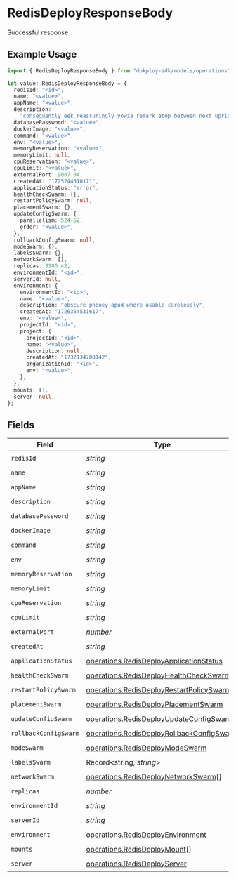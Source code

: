 # RedisDeployResponseBody

Successful response

## Example Usage

```typescript
import { RedisDeployResponseBody } from "dokploy-sdk/models/operations";

let value: RedisDeployResponseBody = {
  redisId: "<id>",
  name: "<value>",
  appName: "<value>",
  description:
    "consequently eek reassuringly yowza remark atop between next upright representation",
  databasePassword: "<value>",
  dockerImage: "<value>",
  command: "<value>",
  env: "<value>",
  memoryReservation: "<value>",
  memoryLimit: null,
  cpuReservation: "<value>",
  cpuLimit: "<value>",
  externalPort: 9007.04,
  createdAt: "1725244610171",
  applicationStatus: "error",
  healthCheckSwarm: {},
  restartPolicySwarm: null,
  placementSwarm: {},
  updateConfigSwarm: {
    parallelism: 524.62,
    order: "<value>",
  },
  rollbackConfigSwarm: null,
  modeSwarm: {},
  labelsSwarm: {},
  networkSwarm: [],
  replicas: 8186.42,
  environmentId: "<id>",
  serverId: null,
  environment: {
    environmentId: "<id>",
    name: "<value>",
    description: "obscure phooey apud where usable carelessly",
    createdAt: "1726364531617",
    env: "<value>",
    projectId: "<id>",
    project: {
      projectId: "<id>",
      name: "<value>",
      description: null,
      createdAt: "1732134708142",
      organizationId: "<id>",
      env: "<value>",
    },
  },
  mounts: [],
  server: null,
};
```

## Fields

| Field                                                                                                  | Type                                                                                                   | Required                                                                                               | Description                                                                                            |
| ------------------------------------------------------------------------------------------------------ | ------------------------------------------------------------------------------------------------------ | ------------------------------------------------------------------------------------------------------ | ------------------------------------------------------------------------------------------------------ |
| `redisId`                                                                                              | *string*                                                                                               | :heavy_check_mark:                                                                                     | N/A                                                                                                    |
| `name`                                                                                                 | *string*                                                                                               | :heavy_check_mark:                                                                                     | N/A                                                                                                    |
| `appName`                                                                                              | *string*                                                                                               | :heavy_check_mark:                                                                                     | N/A                                                                                                    |
| `description`                                                                                          | *string*                                                                                               | :heavy_check_mark:                                                                                     | N/A                                                                                                    |
| `databasePassword`                                                                                     | *string*                                                                                               | :heavy_check_mark:                                                                                     | N/A                                                                                                    |
| `dockerImage`                                                                                          | *string*                                                                                               | :heavy_check_mark:                                                                                     | N/A                                                                                                    |
| `command`                                                                                              | *string*                                                                                               | :heavy_check_mark:                                                                                     | N/A                                                                                                    |
| `env`                                                                                                  | *string*                                                                                               | :heavy_check_mark:                                                                                     | N/A                                                                                                    |
| `memoryReservation`                                                                                    | *string*                                                                                               | :heavy_check_mark:                                                                                     | N/A                                                                                                    |
| `memoryLimit`                                                                                          | *string*                                                                                               | :heavy_check_mark:                                                                                     | N/A                                                                                                    |
| `cpuReservation`                                                                                       | *string*                                                                                               | :heavy_check_mark:                                                                                     | N/A                                                                                                    |
| `cpuLimit`                                                                                             | *string*                                                                                               | :heavy_check_mark:                                                                                     | N/A                                                                                                    |
| `externalPort`                                                                                         | *number*                                                                                               | :heavy_check_mark:                                                                                     | N/A                                                                                                    |
| `createdAt`                                                                                            | *string*                                                                                               | :heavy_check_mark:                                                                                     | N/A                                                                                                    |
| `applicationStatus`                                                                                    | [operations.RedisDeployApplicationStatus](../../models/operations/redisdeployapplicationstatus.md)     | :heavy_check_mark:                                                                                     | N/A                                                                                                    |
| `healthCheckSwarm`                                                                                     | [operations.RedisDeployHealthCheckSwarm](../../models/operations/redisdeployhealthcheckswarm.md)       | :heavy_check_mark:                                                                                     | N/A                                                                                                    |
| `restartPolicySwarm`                                                                                   | [operations.RedisDeployRestartPolicySwarm](../../models/operations/redisdeployrestartpolicyswarm.md)   | :heavy_check_mark:                                                                                     | N/A                                                                                                    |
| `placementSwarm`                                                                                       | [operations.RedisDeployPlacementSwarm](../../models/operations/redisdeployplacementswarm.md)           | :heavy_check_mark:                                                                                     | N/A                                                                                                    |
| `updateConfigSwarm`                                                                                    | [operations.RedisDeployUpdateConfigSwarm](../../models/operations/redisdeployupdateconfigswarm.md)     | :heavy_check_mark:                                                                                     | N/A                                                                                                    |
| `rollbackConfigSwarm`                                                                                  | [operations.RedisDeployRollbackConfigSwarm](../../models/operations/redisdeployrollbackconfigswarm.md) | :heavy_check_mark:                                                                                     | N/A                                                                                                    |
| `modeSwarm`                                                                                            | [operations.RedisDeployModeSwarm](../../models/operations/redisdeploymodeswarm.md)                     | :heavy_check_mark:                                                                                     | N/A                                                                                                    |
| `labelsSwarm`                                                                                          | Record<string, *string*>                                                                               | :heavy_check_mark:                                                                                     | N/A                                                                                                    |
| `networkSwarm`                                                                                         | [operations.RedisDeployNetworkSwarm](../../models/operations/redisdeploynetworkswarm.md)[]             | :heavy_check_mark:                                                                                     | N/A                                                                                                    |
| `replicas`                                                                                             | *number*                                                                                               | :heavy_check_mark:                                                                                     | N/A                                                                                                    |
| `environmentId`                                                                                        | *string*                                                                                               | :heavy_check_mark:                                                                                     | N/A                                                                                                    |
| `serverId`                                                                                             | *string*                                                                                               | :heavy_check_mark:                                                                                     | N/A                                                                                                    |
| `environment`                                                                                          | [operations.RedisDeployEnvironment](../../models/operations/redisdeployenvironment.md)                 | :heavy_check_mark:                                                                                     | N/A                                                                                                    |
| `mounts`                                                                                               | [operations.RedisDeployMount](../../models/operations/redisdeploymount.md)[]                           | :heavy_check_mark:                                                                                     | N/A                                                                                                    |
| `server`                                                                                               | [operations.RedisDeployServer](../../models/operations/redisdeployserver.md)                           | :heavy_check_mark:                                                                                     | N/A                                                                                                    |